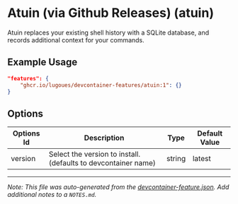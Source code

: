 
# Atuin (via Github Releases) (atuin)

Atuin replaces your existing shell history with a SQLite database, and records additional context for your commands.

## Example Usage

```json
"features": {
    "ghcr.io/lugoues/devcontainer-features/atuin:1": {}
}
```

## Options

| Options Id | Description | Type | Default Value |
|-----|-----|-----|-----|
| version | Select the version to install. (defaults to devcontainer name) | string | latest |



---

_Note: This file was auto-generated from the [devcontainer-feature.json](https://github.com/lugoues/devcontainer-features/blob/main/src/atuin/devcontainer-feature.json).  Add additional notes to a `NOTES.md`._
